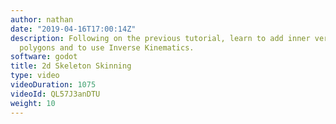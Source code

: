 ```yaml
---
author: nathan
date: "2019-04-16T17:00:14Z"
description: Following on the previous tutorial, learn to add inner vertices to your
  polygons and to use Inverse Kinematics.
software: godot
title: 2d Skeleton Skinning
type: video
videoDuration: 1075
videoId: QL57J3anDTU
weight: 10
---
```


